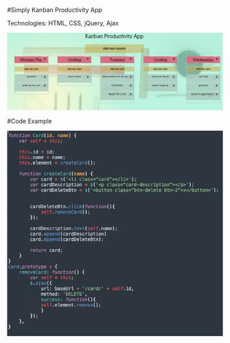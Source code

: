 #Simply Kanban Productivity App

Technologies: HTML, CSS, jQuery, Ajax


![Screenshot](image/kanban.png)

#Code Example

![Screenshot](image/code-kanban.png)


